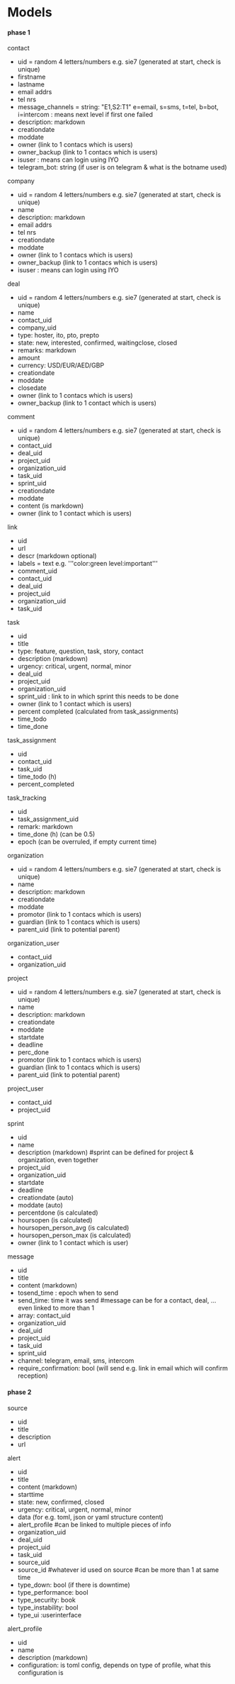 # Models

#### phase 1

contact
- uid = random 4 letters/numbers e.g. sie7  (generated at start, check is unique)
- firstname
- lastname
- email addrs
- tel nrs
- message_channels = string: "E1,S2:T1"  e=email, s=sms, t=tel, b=bot, i=intercom  : means next level if first one failed
- description: markdown
- creationdate
- moddate
- owner (link to 1 contacs which is users)
- owner_backup (link to 1 contacs which is users)
- isuser : means can login using IYO
- telegram_bot: string (if user is on telegram & what is the botname used)

company
- uid = random 4 letters/numbers e.g. sie7  (generated at start, check is unique)
- name
- description: markdown
- email addrs
- tel nrs
- creationdate
- moddate
- owner (link to 1 contacs which is users)
- owner_backup (link to 1 contacs which is users)
- isuser : means can login using IYO

deal
- uid = random 4 letters/numbers e.g. sie7  (generated at start, check is unique)
- name
- contact_uid
- company_uid
- type: hoster, ito, pto, prepto
- state: new, interested, confirmed, waitingclose, closed
- remarks: markdown
- amount
- currency: USD/EUR/AED/GBP
- creationdate
- moddate
- closedate
- owner (link to 1 contacs which is users)
- owner_backup (link to 1 contact which is users)

comment
- uid = random 4 letters/numbers e.g. sie7  (generated at start, check is unique)
- contact_uid
- deal_uid
- project_uid
- organization_uid
- task_uid
- sprint_uid
- creationdate
- moddate
- content (is markdown)
- owner (link to 1 contact which is users)

link
- uid
- url
- descr (markdown optional)
- labels = text e.g. '''color:green level:important'''
- comment_uid
- contact_uid
- deal_uid
- project_uid
- organization_uid
- task_uid

task
- uid
- title
- type: feature, question, task, story, contact
- description (markdown)
- urgency: critical, urgent, normal, minor
- deal_uid
- project_uid
- organization_uid
- sprint_uid : link to in which sprint this needs to be done
- owner (link to 1 contact which is users)
- percent completed (calculated from task_assignments)
- time_todo
- time_done

task_assignment
- uid
- contact_uid
- task_uid
- time_todo (h)
- percent_completed

task_tracking
- uid
- task_assignment_uid
- remark: markdown
- time_done (h) (can be 0.5)
- epoch (can be overruled, if empty current time)

organization
- uid = random 4 letters/numbers e.g. sie7  (generated at start, check is unique)
- name
- description: markdown
- creationdate
- moddate
- promotor (link to 1 contacs which is users)
- guardian (link to 1 contacs which is users)
- parent_uid (link to potential parent)

organization_user
- contact_uid
- organization_uid

project
- uid = random 4 letters/numbers e.g. sie7  (generated at start, check is unique)
- name
- description: markdown
- creationdate
- moddate
- startdate
- deadline
- perc_done
- promotor (link to 1 contacs which is users)
- guardian (link to 1 contacs which is users)
- parent_uid (link to potential parent)


project_user
- contact_uid
- project_uid

sprint
- uid
- name
- description (markdown)
#sprint can be defined for project & organization, even together
- project_uid
- organization_uid
- startdate
- deadline
- creationdate (auto)
- moddate (auto)
- percentdone (is calculated)
- hoursopen (is calculated)
- hoursopen_person_avg (is calculated)
- hoursopen_person_max (is calculated)
- owner (link to 1 contact which is user)


message
- uid
- title
- content (markdown)
- tosend_time : epoch when to send
- send_time: time it was send
#message can be for a contact, deal, ... even linked to more than 1
- array: contact_uid
- organization_uid
- deal_uid
- project_uid
- task_uid
- sprint_uid
- channel: telegram, email, sms, intercom
- require_confirmation: bool  (will send e.g. link in email which will confirm reception)

#### phase 2

source
- uid
- title
- description
- url

alert
- uid
- title
- content (markdown)
- starttime
- state: new, confirmed, closed
- urgency: critical, urgent, normal, minor
- data (for e.g. toml, json or yaml structure content)
- alert_profile
#can be linked to multiple pieces of info
- organization_uid
- deal_uid
- project_uid
- task_uid
- source_uid
- source_id #whatever id used on source
#can be more than 1 at same time
- type_down: bool (if there is downtime)
- type_performance: bool
- type_security: book
- type_instability: bool
- type_ui :userinterface

alert_profile
- uid
- name
- description (markdown)
- configuration: is toml config, depends on type of profile, what this configuration is
